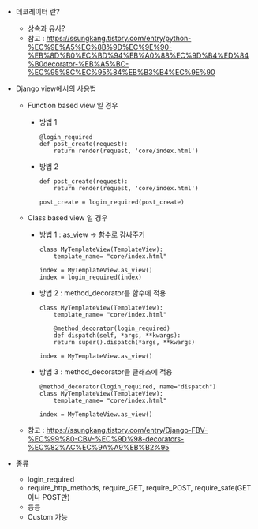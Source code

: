 - 데코레이터 란?
    - 상속과 유사?
    - 참고 : https://ssungkang.tistory.com/entry/python-%EC%9E%A5%EC%8B%9D%EC%9E%90-%EB%8D%B0%EC%BD%94%EB%A0%88%EC%9D%B4%ED%84%B0decorator-%EB%A5%BC-%EC%95%8C%EC%95%84%EB%B3%B4%EC%9E%90

- Django view에서의 사용법

    - Function based view 일 경우
        - 방법 1
            ```
            @login_required
            def post_create(request):
                return render(request, 'core/index.html')
            ```
        - 방법 2
            ```
            def post_create(request):
                return render(request, 'core/index.html')

            post_create = login_required(post_create)
            ```

    - Class based view 일 경우
        - 방법 1 : as_view -> 함수로 감싸주기
            ```
            class MyTemplateView(TemplateView):
                template_name= "core/index.html"

            index = MyTemplateView.as_view()
            index = login_required(index)
            ```
        - 방법 2 : method_decorator를 함수에 적용
            ```
            class MyTemplateView(TemplateView):
                template_name= "core/index.html"
                
                @method_decorator(login_required)
                def dispatch(self, *args, **kwargs):
                return super().dispatch(*args, **kwargs)
                
            index = MyTemplateView.as_view()
            ```
        - 방법 3 : method_decorator을 클래스에 적용
            ```
            @method_decorator(login_required, name="dispatch")
            class MyTemplateView(TemplateView):
                template_name= "core/index.html"
                
            index = MyTemplateView.as_view()
            ```
    - 참고 : https://ssungkang.tistory.com/entry/Django-FBV-%EC%99%80-CBV-%EC%9D%98-decorators-%EC%82%AC%EC%9A%A9%EB%B2%95

- 종류
    - login_required
    - require_http_methods, require_GET, require_POST, require_safe(GET이나 POST만)
    - 등등
    - Custom 가능